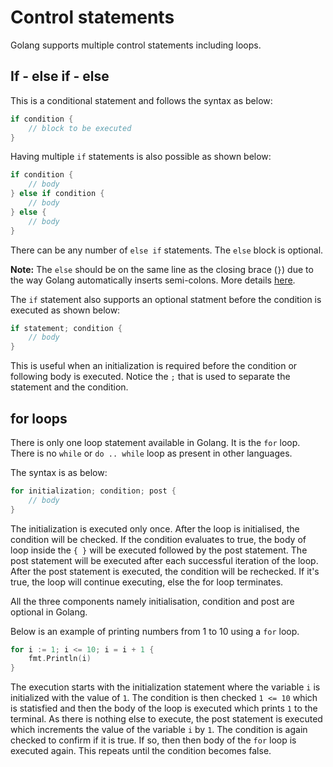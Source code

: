 # Control statements

Golang supports multiple control statements including loops.

## If - else if - else

This is a conditional statement and follows the syntax as below:

```go
if condition {
    // block to be executed
}
```

Having multiple `if` statements is also possible as shown below:

```go
if condition {
    // body
} else if condition {
    // body
} else {
    // body
}
```

There can be any number of `else if` statements. The `else` block is optional.

**Note:** The `else` should be on the same line as the closing brace (`}`) due to the way Golang automatically inserts semi-colons. More details [here](https://golang.org/ref/spec#Semicolons).

The `if` statement also supports an optional statment before the condition is executed as shown below:

```go
if statement; condition {
    // body
}
```

This is useful when an initialization is required before the condition or following body is executed. Notice the `;` that is used to separate the statement and the condition.

## for loops

There is only one loop statement available in Golang. It is the `for` loop. There is no `while` or `do .. while` loop as present in other languages.

The syntax is as below:

```go
for initialization; condition; post {
    // body
}
```

The initialization is executed only once. After the loop is initialised, the condition will be checked. If the condition evaluates to true, the body of loop inside the `{ }` will be executed followed by the post statement. The post statement will be executed after each successful iteration of the loop. After the post statement is executed, the condition will be rechecked. If it's true, the loop will continue executing, else the for loop terminates.

All the three components namely initialisation, condition and post are optional in Golang.

Below is an example of printing numbers from 1 to 10 using a `for` loop.

```go
for i := 1; i <= 10; i = i + 1 {
    fmt.Println(i)
}
```

The execution starts with the initialization statement where the variable `i` is initialized with the value of `1`. The condition is then checked `1 <= 10` which is statisfied and then the body of the loop is executed which prints `1` to the terminal. As there is nothing else to execute, the post statement is executed which increments the value of the variable `i` by `1`. The condition is again checked to confirm if it is true. If so, then then body of the `for` loop is executed again. This repeats until the condition becomes false.
